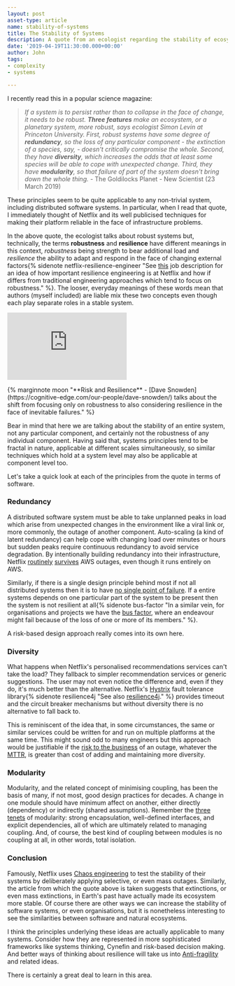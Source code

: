 ```yaml
---
layout: post
asset-type: article
name: stability-of-systems
title: The Stability of Systems
description: A quote from an ecologist regarding the stability of ecosystems could also apply to software systems.
date: '2019-04-19T11:30:00.000+00:00'
author: John
tags:
- complexity
- systems

---
```


I recently read this in a popular science magazine:

> *If a system is to persist rather than to collapse in the face of change, it needs to be robust. **Three features** make an ecosystem, or a planetary system, more robust, says ecologist Simon Levin at Princeton University. 
> First, robust systems have some degree of **redundancy**, so the loss of any particular component - the extinction of a species, say, - doesn't critically compromise the whole.
> Second, they have **diversity**, which increases the odds that at least some species will be able to cope with unexpected change.
> Third, they have **modularity**, so that failure of part of the system doesn't bring down the whole thing.* - The Goldilocks Planet - New Scientist (23 March 2019)

These principles seem to be quite applicable to any non-trivial system, including distributed software systems. In particular, when I read that quote, I immediately thought of Netflix and its well publicised techniques for making their platform reliable in the face of infrastructure problems.

In the above quote, the ecologist talks about robust systems but, technically, the terms **robustness** and **resilience** have different meanings in this context, *robustness* being strength to bear additional load and *resilience* the ability to adapt and respond in the face of changing external factors{% sidenote netflix-resilience-engineer "See [this](https://web.archive.org/web/20190428092808/https://jobs.netflix.com/jobs/869465) job description for an idea of how important resilience engineering is at Netflix and how if differs from traditional engineering approaches which tend to focus on robustness." %}. The looser, everyday meanings of these words mean that authors (myself included) are liable mix these two concepts even though each play separate roles in a stable system.

<p>
<iframe style="width: 273px;height: 154px;" class="marginnote" src="https://www.youtube.com/embed/2Hhu0ihG3kY" frameborder="0" allow="accelerometer; autoplay; encrypted-media; gyroscope; picture-in-picture" allowfullscreen></iframe>
</p> 
{% marginnote moon "**Risk and Resilience** - [Dave Snowden](https://cognitive-edge.com/our-people/dave-snowden/) talks about the shift from focusing only on robustness to also considering resilience in the face of inevitable failures." %}

Bear in mind that here we are talking about the stability of an entire system, not any particular component, and certainly not the robustness of any individual component. Having said that, systems principles tend to be fractal in nature, applicable at different scales simultaneously, so similar techniques which hold at a system level may also be applicable at component level too.

Let's take a quick look at each of the principles from the quote in terms of software. 

### Redundancy

A distributed software system must be able to take unplanned peaks in load which arise from unexpected changes in the environment like a viral link or, more commonly, the outage of another component. Auto-scaling (a kind of latent redundancy) can help cope with changing load over minutes or hours but sudden peaks require continuous redundancy to avoid service degradation. By intentionally building redundancy into their infrastructure, Netflix [routinely](https://www.networkworld.com/article/3178076/why-netflix-didnt-sink-when-amazon-s3-went-down.html) [survives](https://www.computer.org/publications/tech-news/research/realizing-software-reliability-in-the-face-of-infrastructure-instability) AWS outages, even though it runs entirely on AWS. 

Similarly, if there is a single design principle behind most if not all distributed systems then it is to have [no single point of failure](https://en.wikipedia.org/wiki/Single_point_of_failure). If a entire systems depends on one particular part of the system to be present then the system is not resilient at all{% sidenote bus-factor "In a similar vein, for organisations and projects we have the [bus factor](https://en.wikipedia.org/wiki/Bus_factor), where an endeavour might fail because of the loss of one or more of its members." %}.

A risk-based design approach really comes into its own here.

### Diversity

What happens when Netflix's personalised recommendations services can't take the load? They fallback to simpler recommendation services or generic suggestions. The user may not even notice the difference and, even if they do, it's much better than the alternative. Netflix's [Hystrix](https://github.com/Netflix/Hystrix) fault tolerance library{% sidenote resilience4j "See also [resilience4j](https://github.com/resilience4j/resilience4j)." %} provides timeout and the circuit breaker mechanisms but without diversity there is no alternative to fall back to.

This is reminiscent of the idea that, in some circumstances, the same or similar services could be written for and run on multiple platforms at the same time. This might sound odd to many engineers but this approach would be justifiable if the [risk to the business](https://en.wikipedia.org/wiki/Expected_loss) of an outage, whatever the [MTTR](https://blog.fosketts.net/2011/07/06/defining-failure-mttr-mttf-mtbf/), is greater than cost of adding and maintaining more diversity.

### Modularity

Modularity, and the related concept of minimising coupling, has been the basis of many, if not most, good design practices for decades. A change in one module should have minimum affect on another, either directly (dependency) or indirectly (shared assumptions). Remember the [three tenets](https://www.youtube.com/watch?v=AJW2FAJGgVw) of modularity: strong encapsulation, well-defined interfaces, and explicit dependencies, all of which are ultimately related to managing coupling. And, of course, the best kind of coupling between modules is no coupling at all, in other words, total isolation.

### Conclusion

Famously, Netflix uses [Chaos engineering](https://en.wikipedia.org/wiki/Chaos_engineering) to test the stability of their systems by deliberately applying selective, or even mass outages. Similarly, the article from which the quote above is taken suggests that extinctions, or even mass extinctions, in Earth's past have actually made its ecosystem more stable. Of course there are other ways we can increase the stability of software systems, or even organisations, but it is nonetheless interesting to see the similarities between software and natural ecosystems. 

I think the principles underlying these ideas are actually applicable to many systems. Consider how they are represented in more sophisticated frameworks like systems thinking, Cynefin and risk-based decision making. And better ways of thinking about resilience will take us into [Anti-fragility](https://en.wikipedia.org/wiki/Antifragile) and related ideas.

There is certainly a great deal to learn in this area. 

